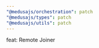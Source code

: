 ```yaml
---
"@medusajs/orchestration": patch
"@medusajs/types": patch
"@medusajs/utils": patch
---
```


feat: Remote Joiner
